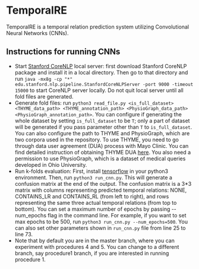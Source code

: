 # TemporalRE
TemporalRE is a temporal relation prediction system utilizing Convolutional Neural Networks (CNNs). 

## Instructions for running CNNs
* Start [Stanford CoreNLP](https://stanfordnlp.github.io/CoreNLP/index.html) local server: first download Stanford CoreNLP package and install it in a local directory. Then go to that directory and run `java -mx8g -cp "*" edu.stanford.nlp.pipeline.StanfordCoreNLPServer -port 9000 -timeout 15000` to start CoreNLP server locally. Do not quit local server until all fold files are generated.
* Generate fold files: run `python3 read_file.py <is_full_dataset> <THYME_data_path> <THYME_annotation_path> <PhysioGraph_data_path> <PhysioGraph_annotation_path>`. You can configure if generating the whole dataset by setting `is_full_dataset` to be `T`; only a part of dataset will be generated if you pass parameter other than `T` to `is_full_dataset`. You can also configure the path to THYME and PhysioGraph, which are two corpora used in the repository. To use THYME, you need to go through data user agreement (DUA) process with Mayo Clinic. You can find detailed instruction of obtaining THYME DUA [here](https://clear.colorado.edu/TemporalWiki/index.php/Main_Page#Getting_access_to_the_THYME_corpus_and_gold_standard_annotations). You also need a permission to use PhysioGraph, which is a dataset of medical queries developed in Ohio University. 
* Run k-folds evaluation: First, install [tensorflow](https://www.tensorflow.org/) in your python3 environment. Then, run `python3 run_cnn.py`. This will generate a confusion matrix at the end of the output. The confusion matrix is a 3*3 matrix with columns representing predicted temporal relations: NONE, CONTAINS_LR and CONTAINS_RL (from left to right), and rows representing the same three actual temporal relations (from top to bottom). You can set a maximum number of epochs by passing --num_epochs flag in the command line. For example, if you want to set max epochs to be 500, run `python3 run_cnn.py --num_epochs=500`. You can also set other parameters shown in `run_cnn.py` file from line 25 to line 73.
* Note that by default you are in the master branch, where you can experiment with procedures 4 and 5. You can change to a different branch, say procedure1 branch, if you are interested in running procedure 1.

